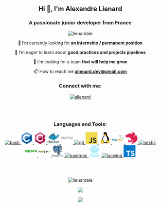 <div align="center">
<div class="position-relative">
<div class="Box mt-4">
<div class="Box-body p-4">
<p>
<article class="markdown-body entry-content container-lg f5" itemprop="text" align="center">
<h1 align="center" dir="auto">Hi 👋, I'm Alexandre Lienard</h1>
<h3 align="center" dir="auto">A passionate junior developer from France</h3>

<p align="center" dir="auto"> 
    <img src="https://komarev.com/ghpvc/?username=lienardale&label=Profile%20views&color=0e75b6&style=flat" alt="lienardale" /> 
</p>

🔭 I’m currently looking for **an internship / permanent position**

🌱 I’m eager to learn about **good practices and projects pipelines**

👯 I’m looking for a team **that will help me grow**

📫 How to reach me **alienard.dev@gmail.com**

<h3 align="center" dir="auto">Connect with me:</h3>
<p align="center" dir="auto">
    <a href="https://linkedin.com/in/alienard" target="blank">
        <img align="center" dir="auto" src="https://raw.githubusercontent.com/rahuldkjain/github-profile-readme-generator/master/src/images/icons/Social/linked-in-alt.svg" alt="alienard" height="30" width="40" />
    </a>
</p>
<br></br>
<h3 align="center" dir="auto">Languages and Tools:</h3>
<p align="center" dir="auto"> 
    <a href="https://www.gnu.org/software/bash/" target="_blank" rel="noreferrer"> 
        <img src="https://www.vectorlogo.zone/logos/gnu_bash/gnu_bash-icon.svg" alt="bash" width="40" height="40"/> 
    </a> 
    <a href="https://www.cprogramming.com/" target="_blank" rel="noreferrer"> 
        <img src="https://raw.githubusercontent.com/devicons/devicon/master/icons/c/c-original.svg" alt="c" width="40" height="40"/> 
    </a> 
    <a href="https://www.w3schools.com/cpp/" target="_blank" rel="noreferrer"> 
        <img src="https://raw.githubusercontent.com/devicons/devicon/master/icons/cplusplus/cplusplus-original.svg" alt="cplusplus" width="40" height="40"/> 
    </a> 
    <a href="https://www.docker.com/" target="_blank" rel="noreferrer"> 
        <img src="https://raw.githubusercontent.com/devicons/devicon/master/icons/docker/docker-original-wordmark.svg" alt="docker" width="40" height="40"/> 
    </a> 
    <a href="https://expressjs.com" target="_blank" rel="noreferrer"> 
        <img src="https://raw.githubusercontent.com/devicons/devicon/master/icons/express/express-original-wordmark.svg" alt="express" width="40" height="40"/> 
    </a> 
    <a href="https://git-scm.com/" target="_blank" rel="noreferrer"> 
        <img src="https://www.vectorlogo.zone/logos/git-scm/git-scm-icon.svg" alt="git" width="40" height="40"/> 
    </a> 
    <a href="https://developer.mozilla.org/en-US/docs/Web/JavaScript" target="_blank" rel="noreferrer"> 
        <img src="https://raw.githubusercontent.com/devicons/devicon/master/icons/javascript/javascript-original.svg" alt="javascript" width="40" height="40"/> 
    </a> 
    <a href="https://www.linux.org/" target="_blank" rel="noreferrer"> 
        <img src="https://raw.githubusercontent.com/devicons/devicon/master/icons/linux/linux-original.svg" alt="linux" width="40" height="40"/> 
    </a> 
    <a href="https://www.mysql.com/" target="_blank" rel="noreferrer"> 
        <img src="https://raw.githubusercontent.com/devicons/devicon/master/icons/mysql/mysql-original-wordmark.svg" alt="mysql" width="40" height="40"/> 
    </a> 
    <a href="https://nestjs.com/" target="_blank" rel="noreferrer"> 
        <img src="https://raw.githubusercontent.com/devicons/devicon/master/icons/nestjs/nestjs-plain.svg" alt="nestjs" width="40" height="40"/> 
    </a> 
    <a href="https://nextjs.org/" target="_blank" rel="noreferrer"> 
        <img src="https://cdn.worldvectorlogo.com/logos/nextjs-2.svg" alt="nextjs" width="40" height="40"/> 
    </a> 
    <a href="https://www.nginx.com" target="_blank" rel="noreferrer"> 
        <img src="https://raw.githubusercontent.com/devicons/devicon/master/icons/nginx/nginx-original.svg" alt="nginx" width="40" height="40"/> 
    </a> 
    <a href="https://nodejs.org" target="_blank" rel="noreferrer"> 
        <img src="https://raw.githubusercontent.com/devicons/devicon/master/icons/nodejs/nodejs-original-wordmark.svg" alt="nodejs" width="40" height="40"/> 
    </a> 
    <a href="https://www.postgresql.org" target="_blank" rel="noreferrer"> 
        <img src="https://raw.githubusercontent.com/devicons/devicon/master/icons/postgresql/postgresql-original-wordmark.svg" alt="postgresql" width="40" height="40"/> 
    </a> 
    <a href="https://postman.com" target="_blank" rel="noreferrer"> 
        <img src="https://www.vectorlogo.zone/logos/getpostman/getpostman-icon.svg" alt="postman" width="40" height="40"/> 
    </a> 
    <a href="https://reactjs.org/" target="_blank" rel="noreferrer"> 
        <img src="https://raw.githubusercontent.com/devicons/devicon/master/icons/react/react-original-wordmark.svg" alt="react" width="40" height="40"/> 
    </a> 
    <a href="https://tailwindcss.com/" target="_blank" rel="noreferrer"> 
        <img src="https://www.vectorlogo.zone/logos/tailwindcss/tailwindcss-icon.svg" alt="tailwind" width="40" height="40"/> 
    </a> 
    <a href="https://www.typescriptlang.org/" target="_blank" rel="noreferrer"> 
        <img src="https://raw.githubusercontent.com/devicons/devicon/master/icons/typescript/typescript-original.svg" alt="typescript" width="40" height="40"/> 
    </a> 
</p>
<br></br>
<div align="center">
<p>
    <img align="center" dir="auto" src="https://github-readme-streak-stats.herokuapp.com/?user=lienardale&" alt="lienardale" />
</p>

<p>
    <a href="https://github.com/anuraghazra/github-readme-stats">
        <img align="center" dir="auto" src="https://github-readme-stats.vercel.app/api?username=lienardale&count_private=true&show_icons=true" />
    </a>
</p>
<p>
    <a href="https://github.com/anuraghazra/github-readme-stats">
        <img align="center" dir="auto" src="https://github-readme-stats.vercel.app/api/top-langs/?username=lienardale&langs_count=8&layout=compact" />
    </a>
</p>
<!-- <p>
    <a href="https://github.com/anuraghazra/github-readme-stats">
        <img align="center" dir="auto" src="https://github-readme-stats.vercel.app/api/pin/?username=lienardale&repo=minishell" />
    </a>
</p> -->
</p>
</div>

</article>
</div>
</div>
</div>
</div>

<!--
**lienardale/lienardale** is a ✨ _special_ ✨ repository because its `README.md` (this file) appears on your GitHub profile.

Here are some ideas to get you started:

- 🔭 I’m currently working on ...
- 🌱 I’m currently learning ...
- 👯 I’m looking to collaborate on ...
- 🤔 I’m looking for help with ...
- 💬 Ask me about ...
- 📫 How to reach me: ...
- 😄 Pronouns: ...
- ⚡ Fun fact: ...
-->
